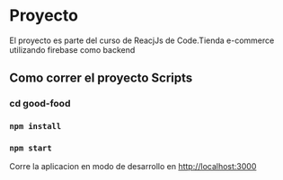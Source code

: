 <!-- @format -->

# Proyecto

El proyecto es parte del curso de ReacjJs de Code.Tienda e-commerce utilizando firebase como backend

## Como correr el proyecto Scripts

### cd good-food

### `npm install`

### `npm start`

Corre la aplicacion en modo de desarrollo en [http://localhost:3000](http://localhost:3000)
